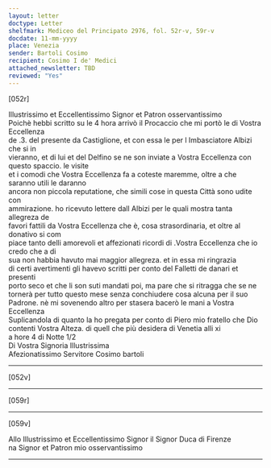 ```yaml
---
layout: letter
doctype: Letter
shelfmark: Mediceo del Principato 2976, fol. 52r-v, 59r-v
docdate: 11-mm-yyyy
place: Venezia
sender: Bartoli Cosimo
recipient: Cosimo I de' Medici
attached_newsletter: TBD
reviewed: "Yes"
---
```


[052r]  
  
  
Illustrissimo et Eccellentissimo Signor et Patron osservantissimo  
Poichè hebbi scritto su le 4 hora arrivò il Procaccio che mi portò le di Vostra Eccellenza  
de .3. del presente da Castiglione, et con essa le per l Imbasciatore Albizi che si in  
vieranno, et di lui et del Delfino se ne son inviate a Vostra Eccellenza con questo spaccio. le visite  
et i comodi che Vostra Eccellenza fa a coteste maremme, oltre a che saranno utili le daranno  
ancora non piccola reputatione, che simili cose in questa Città sono udite con  
ammirazione. ho ricevuto lettere dall Albizi per le quali mostra tanta allegreza de  
favori fattili da Vostra Eccellenza che è, cosa strasordinaria, et oltre al donativo si com  
piace tanto delli amorevoli et affezionati ricordi di .Vostra Eccellenza che io credo che a di  
sua non habbia havuto mai maggior allegreza. et in essa mi ringrazia  
di certi avertimenti gli havevo scritti per conto del Falletti de danari et presenti  
porto seco et che li son suti mandati poi, ma pare che si ritragga che se ne  
tornerà per tutto questo mese senza conchiudere cosa alcuna per il suo  
Padrone. nè mi sovenendo altro per stasera bacerò le mani a Vostra Eccellenza  
Suplicandola di quanto la ho pregata per conto di Piero mio fratello che Dio  
contenti Vostra Alteza. di quell che più desidera di Venetia alli xi  
a hore 4 di Notte 1/2  
Di Vostra Signoria Illustrissima  
Afezionatissimo Servitore Cosimo bartoli  
  
---  

[052v]  
  
  
  
---  

[059r]  
  
  
  
---  

[059v]  
  
  
Allo Illustrissimo et Eccellentissimo Signor il Signor Duca di Firenze  
na Signor et Patron mio osservantissimo  
  
---  

